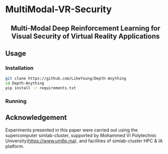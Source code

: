 # MultiModal-VR-Security
<div align="center">
<h2>Multi-Modal Deep Reinforcement Learning for Visual Security of Virtual Reality Applications</h2>


</div>

## Usage 

### Installation

```bash
git clone https://github.com/LiheYoung/Depth-Anything
cd Depth-Anything
pip install -r requirements.txt
```

### Running


## Acknowledgement
Experiments presented in this paper were carried out using the supercomputer simlab-cluster, supported by Mohammed VI Polytechnic University(https://www.um6p.ma), and facilities of simlab-cluster HPC & IA platform.
